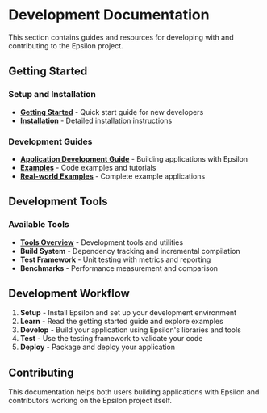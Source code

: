 # Development Documentation

This section contains guides and resources for developing with and contributing to the Epsilon project.

## Getting Started

### Setup and Installation
- **[Getting Started](getting-started.md)** - Quick start guide for new developers
- **[Installation](installation.md)** - Detailed installation instructions

### Development Guides
- **[Application Development Guide](app-development-guide.md)** - Building applications with Epsilon
- **[Examples](examples.md)** - Code examples and tutorials
- **[Real-world Examples](examples/)** - Complete example applications

## Development Tools

### Available Tools
- **[Tools Overview](tools/)** - Development tools and utilities
- **Build System** - Dependency tracking and incremental compilation
- **Test Framework** - Unit testing with metrics and reporting
- **Benchmarks** - Performance measurement and comparison

## Development Workflow

1. **Setup** - Install Epsilon and set up your development environment
2. **Learn** - Read the getting started guide and explore examples
3. **Develop** - Build your application using Epsilon's libraries and tools
4. **Test** - Use the testing framework to validate your code
5. **Deploy** - Package and deploy your application

## Contributing

This documentation helps both users building applications with Epsilon and contributors working on the Epsilon project itself.